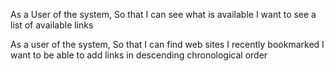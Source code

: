 As a User of the system,
So that I can see what is available 
I want to see a list of available links

As a user of the system, 
So that I can find web sites I recently bookmarked 
I want to be able to add links in descending chronological order
